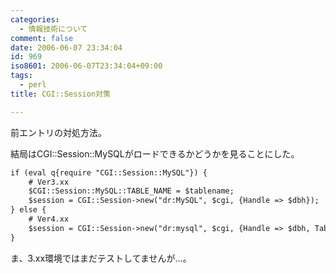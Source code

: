 ```yaml
---
categories:
  - 情報技術について
comment: false
date: 2006-06-07 23:34:04
id: 969
iso8601: 2006-06-07T23:34:04+09:00
tags:
  - perl
title: CGI::Session対策

---
```


<div class="entry-body">
                                 <p>前エントリの対処方法。</p>

<p>結局はCGI::Session::MySQLがロードできるかどうかを見ることにした。</p>

```default
if (eval q{require "CGI::Session::MySQL"}) {
    # Ver3.xx
    $CGI::Session::MySQL::TABLE_NAME = $tablename;
    $session = CGI::Session->new("dr:MySQL", $cgi, {Handle => $dbh});
} else {
    # Ver4.xx
    $session = CGI::Session->new("dr:mysql", $cgi, {Handle => $dbh, TableName => $tablename});
}
```

<p>ま、3.xx環境ではまだテストしてませんが…。</p>
                              </div>
    	